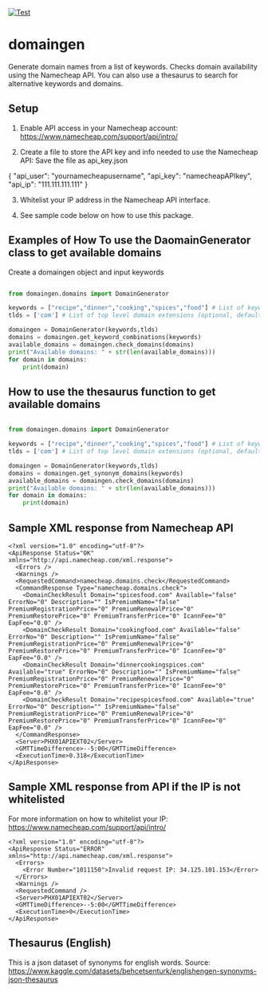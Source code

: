 [![Test](https://github.com/jmandrake/domaingen/actions/workflows/ci.yml/badge.svg)](https://github.com/jmandrake/domaingen/actions/workflows/ci.yml)

# domaingen

Generate domain names from a list of keywords.
Checks domain availability using the Namecheap API.
You can also use a thesaurus to search for alternative keywords and domains.

## Setup

1) Enable API access in your Namecheap account:
https://www.namecheap.com/support/api/intro/

2) Create a file to store the API key and info needed to use the Namecheap API:
Save the file as api_key.json

{
    "api_user": "yournamecheapusername",
    "api_key": "namecheapAPIkey",
    "api_ip": "111.111.111.111"
}

3) Whitelist your IP address in the Namecheap API interface.

4) See sample code below on how to use this package.


## Examples of How To use the DaomainGenerator class to get available domains

Create a domaingen object and input keywords

```python

from domaingen.domains import DomainGenerator

keywords = ["recipe","dinner","cooking","spices","food"] # List of keywords
tlds = ['com'] # List of top level domain extensions (optional, default is com)

domaingen = DomainGenerator(keywords,tlds)
domains = domaingen.get_keyword_combinations(keywords)
available_domains = domaingen.check_domains(domains)
print("Available domains: " + str(len(available_domains)))
for domain in domains:
    print(domain)

```

## How to use the thesaurus function to get available domains

```python

from domaingen.domains import DomainGenerator

keywords = ["recipe","dinner","cooking","spices","food"] # List of keywords
tlds = ['com'] # List of top level domain extensions (optional, default is com)

domaingen = DomainGenerator(keywords,tlds)
domains = domaingen.get_synonym_domains(keywords)
available_domains = domaingen.check_domains(domains)
print("Available domains: " + str(len(available_domains)))
for domain in domains:
    print(domain)
```


## Sample XML response from Namecheap API
```
<?xml version="1.0" encoding="utf-8"?>
<ApiResponse Status="OK" xmlns="http://api.namecheap.com/xml.response">
  <Errors />
  <Warnings />
  <RequestedCommand>namecheap.domains.check</RequestedCommand>
  <CommandResponse Type="namecheap.domains.check">
    <DomainCheckResult Domain="spicesfood.com" Available="false" ErrorNo="0" Description="" IsPremiumName="false" PremiumRegistrationPrice="0" PremiumRenewalPrice="0" PremiumRestorePrice="0" PremiumTransferPrice="0" IcannFee="0" EapFee="0.0" />
    <DomainCheckResult Domain="cookingfood.com" Available="false" ErrorNo="0" Description="" IsPremiumName="false" PremiumRegistrationPrice="0" PremiumRenewalPrice="0" PremiumRestorePrice="0" PremiumTransferPrice="0" IcannFee="0" EapFee="0.0" />
    <DomainCheckResult Domain="dinnercookingspices.com" Available="true" ErrorNo="0" Description="" IsPremiumName="false" PremiumRegistrationPrice="0" PremiumRenewalPrice="0" PremiumRestorePrice="0" PremiumTransferPrice="0" IcannFee="0" EapFee="0.0" />
    <DomainCheckResult Domain="recipespicesfood.com" Available="true" ErrorNo="0" Description="" IsPremiumName="false" PremiumRegistrationPrice="0" PremiumRenewalPrice="0" PremiumRestorePrice="0" PremiumTransferPrice="0" IcannFee="0" EapFee="0.0" />
  </CommandResponse>
  <Server>PHX01APIEXT02</Server>
  <GMTTimeDifference>--5:00</GMTTimeDifference>
  <ExecutionTime>0.318</ExecutionTime>
</ApiResponse>
```

## Sample XML response from API if the IP is not whitelisted

For more information on how to whitelist your IP:
https://www.namecheap.com/support/api/intro/
```
<?xml version="1.0" encoding="utf-8"?>
<ApiResponse Status="ERROR" xmlns="http://api.namecheap.com/xml.response">
  <Errors>
    <Error Number="1011150">Invalid request IP: 34.125.101.153</Error>
  </Errors>
  <Warnings />
  <RequestedCommand />
  <Server>PHX01APIEXT02</Server>
  <GMTTimeDifference>--5:00</GMTTimeDifference>
  <ExecutionTime>0</ExecutionTime>
</ApiResponse>
```

## Thesaurus (English)
This is a json dataset of synonyms for english words.
Source:
https://www.kaggle.com/datasets/behcetsenturk/englishengen-synonyms-json-thesaurus
